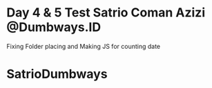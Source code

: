 # Day 4 & 5 Test Satrio Coman Azizi @Dumbways.ID

Fixing Folder placing and Making JS for counting date
# SatrioDumbways
